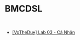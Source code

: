 # BMCDSL
</br>

- <a href="https://drive.google.com/drive/folders/18WWCNHHMFuAjsMtC-iZ-AsuBYTkKY7cg?usp=sharing">[VoTheDuy] Lab 03 - Cá Nhân</a>

